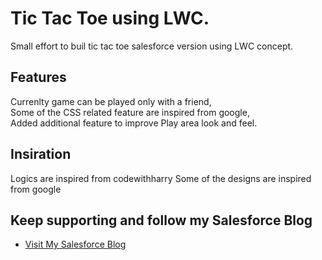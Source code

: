 # Tic Tac Toe using LWC. 

Small effort to buil tic tac toe salesforce version using LWC concept.

## Features

Currenlty game can be played only with a friend,</br>
Some of the CSS related feature are inspired from google,</br>
Added additional feature to improve Play area look and feel. 

## Insiration

Logics are inspired from codewithharry
Some of the designs are inspired from google

## Keep supporting and follow my Salesforce Blog

- [Visit My Salesforce Blog](https://sfdcchampion4u.wordpress.com/)

